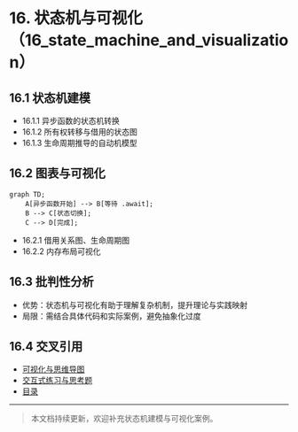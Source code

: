 # 16. 状态机与可视化（16_state_machine_and_visualization）

## 16.1 状态机建模

- 16.1.1 异步函数的状态机转换
- 16.1.2 所有权转移与借用的状态图
- 16.1.3 生命周期推导的自动机模型

## 16.2 图表与可视化

```mermaid
graph TD;
    A[异步函数开始] --> B[等待 .await];
    B --> C[状态切换];
    C --> D[完成];
```

- 16.2.1 借用关系图、生命周期图
- 16.2.2 内存布局可视化

## 16.3 批判性分析

- 优势：状态机与可视化有助于理解复杂机制，提升理论与实践映射
- 局限：需结合具体代码和实际案例，避免抽象化过度

## 16.4 交叉引用

- [可视化与思维导图](10_visualization_and_mindmap.md)
- [交互式练习与思考题](14_interactive_exercises.md)
- [目录](index.md)

---

> 本文档持续更新，欢迎补充状态机建模与可视化案例。 